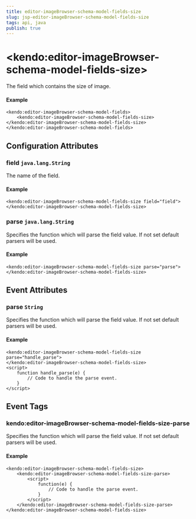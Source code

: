 ```yaml
---
title: editor-imageBrowser-schema-model-fields-size
slug: jsp-editor-imageBrowser-schema-model-fields-size
tags: api, java
publish: true
---
```


# \<kendo:editor-imageBrowser-schema-model-fields-size\>

The field which contains the size of image.

#### Example
    <kendo:editor-imageBrowser-schema-model-fields>
        <kendo:editor-imageBrowser-schema-model-fields-size></kendo:editor-imageBrowser-schema-model-fields-size>
    </kendo:editor-imageBrowser-schema-model-fields>

## Configuration Attributes

### field `java.lang.String`

The name of the field.

#### Example
    <kendo:editor-imageBrowser-schema-model-fields-size field="field">
    </kendo:editor-imageBrowser-schema-model-fields-size>

### parse `java.lang.String`

Specifies the function which will parse the field value. If not set default parsers will be used.

#### Example
    <kendo:editor-imageBrowser-schema-model-fields-size parse="parse">
    </kendo:editor-imageBrowser-schema-model-fields-size>


## Event Attributes

### parse `String`

Specifies the function which will parse the field value. If not set default parsers will be used.


#### Example
    <kendo:editor-imageBrowser-schema-model-fields-size parse="handle_parse">
    </kendo:editor-imageBrowser-schema-model-fields-size>
    <script>
        function handle_parse(e) {
            // Code to handle the parse event.
        }
    </script>

## Event Tags

### kendo:editor-imageBrowser-schema-model-fields-size-parse

Specifies the function which will parse the field value. If not set default parsers will be used.


#### Example
    <kendo:editor-imageBrowser-schema-model-fields-size>
        <kendo:editor-imageBrowser-schema-model-fields-size-parse>
            <script>
                function(e) {
                    // Code to handle the parse event.
                }
            </script>
        </kendo:editor-imageBrowser-schema-model-fields-size-parse>
    </kendo:editor-imageBrowser-schema-model-fields-size>

